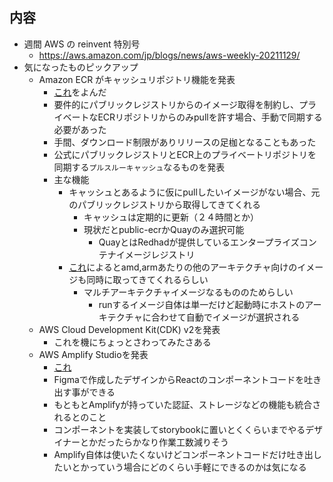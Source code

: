 ## 内容

- 週間 AWS の reinvent 特別号
  - https://aws.amazon.com/jp/blogs/news/aws-weekly-20211129/
- 気になったものピックアップ
  - Amazon ECR がキャッシュリポジトリ機能を発表
    - [これ](https://aws.amazon.com/jp/blogs/aws/announcing-pull-through-cache-repositories-for-amazon-elastic-container-registry/)をよんだ
    - 要件的にパブリックレジストリからのイメージ取得を制約し、プライベートなECRリポジトリからのみpullを許す場合、手動で同期する必要があった
    - 手間、ダウンロード制限がありリリースの足枷となることもあった
    - 公式にパブリックレジストリとECR上のプライベートリポジトリを同期する`プルスルーキャッシュ`なるものを発表
    - 主な機能
      - キャッシュとあるように仮にpullしたいイメージがない場合、元のパブリックレジストリから取得してきてくれる
        - キャッシュは定期的に更新（２４時間とか）
        - 現状だとpublic-ecrかQuayのみ選択可能
          - QuayとはRedhadが提供しているエンタープライズコンテナイメージレジストリ
      - [これ](https://dev.classmethod.jp/articles/ecr-pull-through-cache-repositories/)によるとamd,armあたりの他のアーキテクチャ向けのイメージも同時に取ってきてくれるらしい
        - マルチアーキテクチャイメージなるもののためらしい
          - runするイメージ自体は単一だけど起動時にホストのアーキテクチャに合わせて自動でイメージが選択される
  - AWS Cloud Development Kit(CDK) v2を発表
    - これを機にちょっとさわってみたさある
  - AWS Amplify Studioを発表
    - [これ](https://aws.amazon.com/jp/blogs/news/aws-amplify-studio-figma-to-fullstack-react-app-with-minimal-programming/)
    - Figmaで作成したデザインからReactのコンポーネントコードを吐き出す事ができる
    - もともとAmplifyが持っていた認証、ストレージなどの機能も統合されるとのこと
    - コンポーネントを実装してstorybookに置いとくくらいまでやるデザイナーとかだったらかなり作業工数減りそう
    - Amplify自体は使いたくないけどコンポーネントコードだけ吐き出したいとかっていう場合にどのくらい手軽にできるのかは気になる
